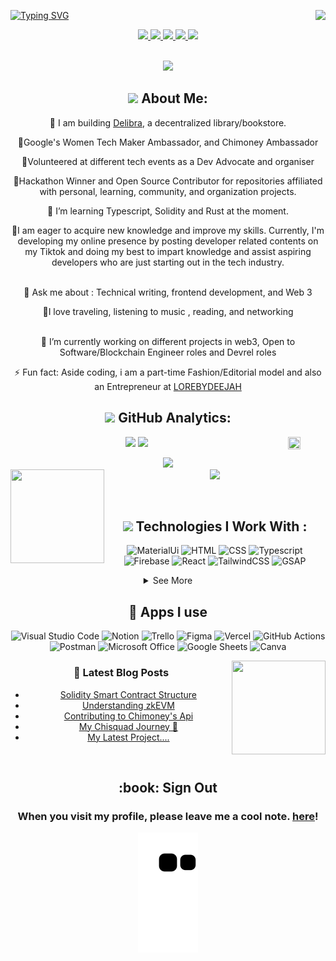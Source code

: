 <img align="right"  src="https://media.giphy.com/media/cYeHgdouckUj0edXov/giphy.gif"></a>




 [![Typing SVG](https://readme-typing-svg.herokuapp.com?font=Fira+Code&weight=700&size=24&pause=1000&color=A13A59AC&center=true&width=1000&height=52&lines=FRONTEND+DEVELOPER;BLOCKCHAIN+ENGINEER;DEVELOPER+ADVOCATE;TECHNICAL+WRITER)](https://git.io/typing-svg)
 
 

         
         
          
<p align="center">
<a href="https://www.linkedin.com/in/khaijah-amusat/"><img src="https://img.shields.io/badge/LinkedIn-0077B5?style=for-the-badge&logo=linkedin&logoColor=white"/> </a>
<a href="https://twitter.com/_khadeeejah/"><img src="https://img.shields.io/badge/Twitter-1DA1F2?style=for-the-badge&logo=twitter&logoColor=white"/> </a>
<a href="https://www.instagram.com/_khadeeejah/"><img src="https://img.shields.io/badge/Instagram-E4405F?style=for-the-badge&logo=instagram&logoColor=white"/> </a>
 <a href="https://www.instagram.com/_khadeeejah/"><img src="https://img.shields.io/badge/Tiktok-000000?style=for-the-badge&logo=tiktok&logoColor=white"/> </a>
<a href="mailto:wuraola81@gmail.com"><img src="https://img.shields.io/badge/Gmail-D14836?style=for-the-badge&logo=gmail&logoColor=white"/> </a>
</p><br>


  <div align="center">
  <a href="https://github.com/Khadeeejah/github-profile-views-counter">
    <img src="https://komarev.com/ghpvc/?username=Khadeeejah&style=for-the-badge">
</a>


## <img src="https://media.giphy.com/media/WUlplcMpOCEmTGBtBW/giphy.gif" width="40"> **About Me:**

🍁 I am building [Delibra](https://delibra.xyz/), a decentralized library/bookstore. <br>

👩‍Google's Women Tech Maker Ambassador, and Chimoney Ambassador <br>

👯Volunteered at different tech events as a Dev Advocate and organiser<br>

👑Hackathon Winner and Open Source Contributor for repositories affiliated with personal, learning, community, and organization projects. <br>

📖  I’m learning Typescript, Solidity and Rust at the moment. <br>

💪I am eager to acquire new knowledge and improve my skills. Currently, I'm developing my online presence by posting developer related contents on my Tiktok and doing my best to impart knowledge and assist aspiring developers who are just starting out in the tech industry. <br>  

💬 Ask me about : Technical writing, frontend development, and Web 3 <br> 

🤟I love traveling, listening to music , reading, and networking <br>  

🔭 I’m currently working on different projects in web3, Open to Software/Blockchain Engineer roles and Devrel roles<br>

⚡ Fun fact: Aside coding, i am a part-time Fashion/Editorial model and also an Entrepreneur at [LOREBYDEEJAH](https://instagram.com/_lorebydeejah)<br>




## <img src="https://media.giphy.com/media/ZCN6F3FAkwsyOGU2RS/giphy.gif" width="40"> **GitHub Analytics:**




<img align="right" width="20%" height= "20%" src="https://media.giphy.com/media/DulF4GPH4TfggoQDh0/giphy.gif"></a>
  <img height="50%" width="auto" src ="https://github-readme-stats.vercel.app/api?username=Khadeeejah&show_icons=true&count_private=true&theme=darcula&hide_border=true&hide=issues,contribs&bg_color=00000000">
  <img height="50%" width="auto" src ="https://github-readme-stats.vercel.app/api/top-langs/?username=Khadeeejah&layout=compact&hide_border=true&theme=darcula&bg_color=00000000&langs_count=6&hide=jupyter%20notebook,tex,css,php&exclude_repo=Pacman-AI">
  
  
  <img src ="https://github-readme-streak-stats.herokuapp.com?user=Khadeeejah&theme=darcula&hide_border=true&background=FFFFFF00">
  <br>
<img align="left" width="150" height="150" src="https://media.giphy.com/media/TSYoZ58daK68Dpw4CQ/giphy.gif"></a>
<img src ="https://github-readme-stats.vercel.app/api/wakatime?username=@khadeeejah&show_icons=true&locale=en&layout=compact&theme=darcula&hide_border=true&background=FFFFFF00">

&nbsp;
## <img src="https://media.giphy.com/media/j2pOGeGYKe2xCCKwfi/giphy.gif" width="40"> **Technologies I Work With :**
![MaterialUi](https://img.shields.io/badge/Material-UI-3776AB?style=for-the-badge&logo=material-ui&logoColor=white)
![HTML](https://img.shields.io/badge/HTML5-E34F26?style=for-the-badge&logo=html5&logoColor=white)
![CSS](https://img.shields.io/badge/CSS3-1572B6?style=for-the-badge&logo=css3&logoColor=white)
![Typescript](https://img.shields.io/badge/TypeScript-007ACC?style=for-the-badge&logo=typescript&logoColor=white)
![Firebase](https://img.shields.io/badge/firebase-ffca28?style=for-the-badge&logo=firebase&logoColor=black)
![React](https://img.shields.io/badge/React-20232A?style=for-the-badge&logo=react&logoColor=61DAFB)
![TailwindCSS](https://img.shields.io/badge/Tailwind_CSS-38B2AC?style=for-the-badge&logo=tailwind-css&logoColor=white)
![GSAP](https://img.shields.io/badge/GSAP-38B4AC?style=for-the-badge&logo=GSAP&logoColor=white)

<details>
  <summary>See More</summary>
  
![JavaScript](https://img.shields.io/badge/JavaScript-323330?style=for-the-badge&logo=javascript&logoColor=F7DF1E)
![JSON](https://img.shields.io/badge/json-5E5C5C?style=for-the-badge&logo=json&logoColor=white)
![NPM](https://img.shields.io/badge/npm-CB3837?style=for-the-badge&logo=npm&logoColor=white)
![Yarn](https://img.shields.io/badge/Yarn-2C8EBB?style=for-the-badge&logo=yarn&logoColor=white)
![SASS](https://img.shields.io/badge/Sass-CC6699?style=for-the-badge&logo=sass&logoColor=white)
![Styled Components](https://img.shields.io/badge/styled--components-DB7093?style=for-the-badge&logo=styled-components&logoColor=white)
![Redux](https://img.shields.io/badge/Redux-593D88?style=for-the-badge&logo=redux&logoColor=white)
![Git](https://img.shields.io/badge/Git-F05032?style=for-the-badge&logo=git&logoColor=white)
![ESLint](https://img.shields.io/badge/eslint-3A33D1?style=for-the-badge&logo=eslint&logoColor=white)

  </details>      
  
  
  ## 📱 Apps I use

![Visual Studio Code](https://img.shields.io/badge/Visual_Studio_Code-0078D4?style=for-the-badge&logo=visual%20studio%20code&logoColor=white)
![Notion](https://img.shields.io/badge/Notion-000000?style=for-the-badge&logo=notion&logoColor=white)
![Trello](https://img.shields.io/badge/Trello-0052CC?style=for-the-badge&logo=trello&logoColor=white)
![Figma](https://img.shields.io/badge/Figma-F24E1E?style=for-the-badge&logo=figma&logoColor=white)
![Vercel](https://img.shields.io/badge/Vercel-000000?style=for-the-badge&logo=vercel&logoColor=white)
![GitHub Actions](https://img.shields.io/badge/GitHub_Actions-2088FF?style=for-the-badge&logo=github-actions&logoColor=white)
![Postman](https://img.shields.io/badge/Postman-FF6C37?style=for-the-badge&logo=Postman&logoColor=white)
![Microsoft Office](https://img.shields.io/badge/Microsoft_Office-D83B01?style=for-the-badge&logo=microsoft-office&logoColor=white)
![Google Sheets](https://img.shields.io/badge/Google%20Sheets-34A853?style=for-the-badge&logo=google-sheets&logoColor=white)
![Canva](https://img.shields.io/badge/Canva-%2300C4CC.svg?&style=for-the-badge&logo=Canva&logoColor=white)


 <img align="right" width="150" height="150" src="https://github.com/MishManners/MishManners/blob/master/My-OctocatsShortest.gif"></a>

### 📕 Latest Blog Posts
<!-- BLOG-POST-LIST:START -->
- [Solidity Smart Contract Structure](https://khadeeejah.hashnode.dev/solidity-smart-contract-structure)
- [Understanding zkEVM](https://khadeeejah.hashnode.dev/understanding-zkevm)
- [Contributing to Chimoney&#39;s Api](https://khadeeejah.hashnode.dev/contributing-to-chimoneys-api)
- [My  Chisquad Journey 🤑](https://khadeeejah.hashnode.dev/my-chisquad-journey)
- [My Latest Project....](https://khadeeejah.hashnode.dev/my-latest-project)
<!-- BLOG-POST-LIST:END -->
<br>
            

 
<h2>:book: Sign Out</h2>
<h3>When you visit my profile, please leave me a cool note. <a href="https://github.com/Khadeeejah/Khadeeejah/issues/new?template=guestbook-entry.md">here</a>!</h3>

  
                 
       
                                 
![snake gif](https://github.com/Khadeeejah/Khadeeejah/blob/output/github-contribution-grid-snake.svg)




<!--
**Khadeeejah/Khadeeejah** is a ✨ _special_ ✨ repository because its `README.md` (this file) appears on your GitHub profile.


